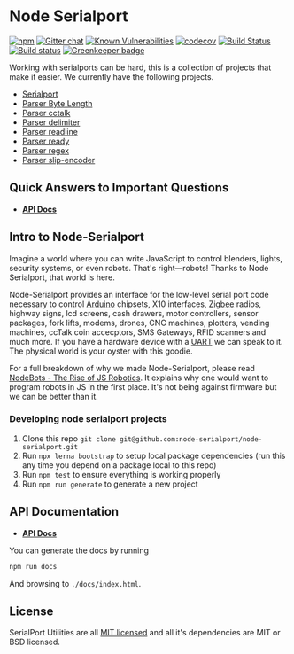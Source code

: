 # Node Serialport
[![npm](https://img.shields.io/npm/dm/serialport.svg?maxAge=2592000)](http://npmjs.com/package/serialport)
[![Gitter chat](https://badges.gitter.im/EmergingTechnologyAdvisors/node-serialport.svg)](https://gitter.im/EmergingTechnologyAdvisors/node-serialport)
[![Known Vulnerabilities](https://snyk.io/test/github/node-serialport/node-serialport/badge.svg)](https://snyk.io/test/github/node-serialport/node-serialport)
[![codecov](https://codecov.io/gh/node-serialport/node-serialport/branch/master/graph/badge.svg)](https://codecov.io/gh/node-serialport/node-serialport)
[![Build Status](https://travis-ci.org/node-serialport/node-serialport.svg?branch=master)](https://travis-ci.org/node-serialport/node-serialport)
[![Build status](https://ci.appveyor.com/api/projects/status/u6xe3iao2crd7akn/branch/master?svg=true)](https://ci.appveyor.com/project/serialport/node-serialport/branch/master)
[![Greenkeeper badge](https://badges.greenkeeper.io/node-serialport/node-serialport.svg)](https://greenkeeper.io/)

Working with serialports can be hard, this is a collection of projects that make it easier. We currently have the following projects.

- [Serialport](docs)
- [Parser Byte Length](docs)
- [Parser cctalk](docs)
- [Parser delimiter](docs)
- [Parser readline](docs)
- [Parser ready](docs)
- [Parser regex](docs)
- [Parser slip-encoder](docs)

## Quick Answers to Important Questions
- [**API Docs**](https://node-serialport.github.io/node-serialport/)

## Intro to Node-Serialport

Imagine a world where you can write JavaScript to control blenders, lights, security systems, or even robots. That's right—robots! Thanks to Node Serialport, that world is here.

Node-Serialport provides an interface for the low-level serial port code necessary to control [Arduino](http://www.arduino.cc/) chipsets, X10 interfaces, [Zigbee](http://www.zigbee.org/) radios, highway signs, lcd screens, cash drawers, motor controllers, sensor packages, fork lifts, modems, drones, CNC machines, plotters, vending machines, ccTalk coin accecptors, SMS Gateways, RFID scanners and much more. If you have a hardware device with a [UART](https://en.wikipedia.org/wiki/Universal_asynchronous_receiver/transmitter) we can speak to it. The physical world is your oyster with this goodie.

For a full breakdown of why we made Node-Serialport, please read [NodeBots - The Rise of JS Robotics](http://www.voodootikigod.com/nodebots-the-rise-of-js-robotics). It explains why one would want to program robots in JS in the first place. It's not being against firmware but we can be better than it.

### Developing node serialport projects
1. Clone this repo `git clone git@github.com:node-serialport/node-serialport.git`
1. Run `npx lerna bootstrap` to setup local package dependencies (run this any time you depend on a package local to this repo)
1. Run `npm test` to ensure everything is working properly
1. Run `npm run generate` to generate a new project

## API Documentation

- [**API Docs**](https://node-serialport.github.io/node-serialport/)

You can generate the docs by running

```bash
npm run docs
```

And browsing to `./docs/index.html`.

## License
SerialPort Utilities are all [MIT licensed](LICENSE) and all it's dependencies are MIT or BSD licensed.
